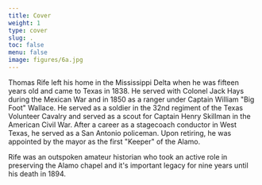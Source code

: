 ```yaml
---
title: Cover
weight: 1
type: cover
slug: .
toc: false
menu: false
image: figures/6a.jpg
---
```


Thomas Rife left his home in the Mississippi Delta when he was fifteen years old and came to Texas in 1838. He served with Colonel Jack Hays during the Mexican War and in 1850 as a ranger under Captain William "Big Foot" Wallace. He served as a soldier in the 32nd regiment of the Texas Volunteer Cavalry and served as a scout for Captain Henry Skillman in the American Civil War. After a career as a stagecoach conductor in West Texas, he served as a San Antonio policeman.  Upon retiring, he was appointed by the mayor as the first "Keeper" of the Alamo.

Rife was an outspoken amateur historian who took an active role in preserving the Alamo chapel and it's important legacy for nine years until his death in 1894.
